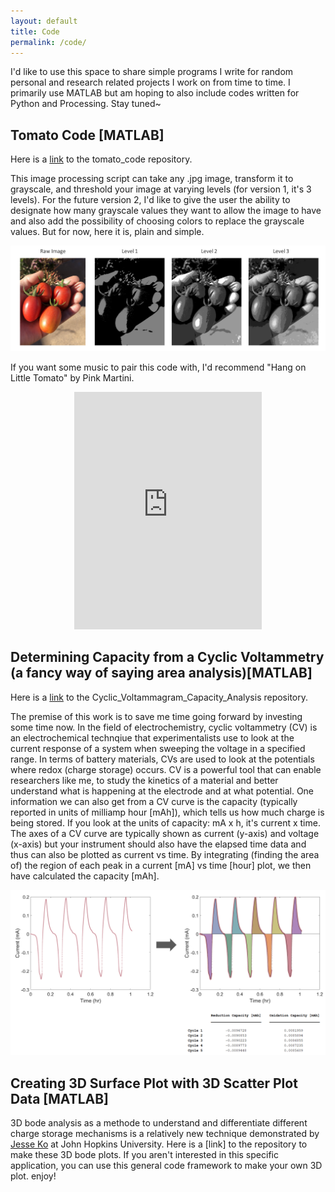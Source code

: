 ```yaml
---
layout: default
title: Code
permalink: /code/
---
```

I'd like to use this space to share simple programs I write for random personal and research related projects I work on from time to time. I primarily use MATLAB but am hoping to also include codes written for Python and Processing. Stay tuned~



## Tomato Code [MATLAB]

Here is a [link](https://github.com/gracewhang/tomato_code) to the tomato_code repository.

This image processing script can take any .jpg image, transform it to grayscale, and threshold your image at varying levels (for version 1, it's 3 levels). For the future version 2, I'd like to give the user the ability to designate how many grayscale values they want to allow the image to have and also add the possibility of choosing colors to replace the grayscale values. But for now, here it is, plain and simple.



![Image description](/images/tomato_code.png)

If you want some music to pair this code with, I'd recommend "Hang on Little Tomato" by Pink Martini.
<center><iframe src="https://open.spotify.com/embed/track/15ffrEHBHIbXWJcsGx402o" width="300" height="380" frameborder="0" allowtransparency="true" allow="encrypted-media"></iframe>
</center>


## Determining Capacity from a Cyclic Voltammetry (a fancy way of saying area analysis)[MATLAB]
Here is a [link](https://github.com/gracewhang/Cyclic_Voltammetry_Capacity_Analysis) to the Cyclic_Voltammagram_Capacity_Analysis repository.

The premise of this work is to save me time going forward by investing some time now. In the field of electrochemistry, cyclic voltammetry (CV) is an electrochemical technqiue that experimentalists use to look at the current response of a system when sweeping the voltage in a specified range. In terms of battery materials, CVs are used to look at the potentials where redox (charge storage) occurs. CV is a powerful tool that can enable researchers like me, to study the kinetics of a material and better understand what is happening at the electrode and at what potential. One information we can also get from a CV curve is the capacity (typically reported in units of milliamp hour [mAh]), which tells us how much charge is being stored. If you look at the units of capacity: mA x h, it's current x time. The axes of a CV curve are typically shown as current (y-axis) and voltage (x-axis) but your instrument should also have the elapsed time data and thus can also be plotted as current vs time. By integrating (finding the area of) the region of each peak in a current [mA] vs time [hour] plot, we then have calculated the capacity [mAh].

![Image description](/images/CV_capacity.png)



## Creating 3D Surface Plot with 3D Scatter Plot Data [MATLAB]
3D bode analysis as a methode to understand and differentiate different charge storage mechanisms is a relatively new technique demonstrated by [Jesse Ko](https://www.researchgate.net/profile/Jesse-Ko/publication/340640541_Differentiating_Double-Layer_Pseudocapacitance_and_Battery-like_Mechanisms_by_Analyzing_Impedance_Measurements_in_Three_Dimensions/links/5f349cad458515b7291be672/Differentiating-Double-Layer-Pseudocapacitance-and-Battery-like-Mechanisms-by-Analyzing-Impedance-Measurements-in-Three-Dimensions.pdf) at John Hopkins University. Here is a [link] to the repository to make these 3D bode plots. If you aren't interested in this specific application, you can use this general code framework to make your own 3D plot. enjoy!

